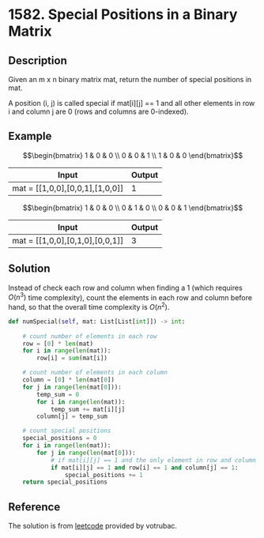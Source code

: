 # 1582. Special Positions in a Binary Matrix

## Description

Given an m x n binary matrix mat, return the number of special positions in mat.

A position (i, j) is called special if mat[i][j] == 1 and all other elements in row i and column j are 0 (rows and columns are 0-indexed).

## Example

$$\begin{bmatrix}
1 & 0 & 0 \\
0 & 0 & 1 \\
1 & 0 & 0
\end{bmatrix}$$

|Input|Output|
|-|-|
|mat = [[1,0,0],[0,0,1],[1,0,0]]|1|

$$\begin{bmatrix}
1 & 0 & 0 \\
0 & 1 & 0 \\
0 & 0 & 1
\end{bmatrix}$$

|Input|Output|
|-|-|
|mat = [[1,0,0],[0,1,0],[0,0,1]]|3|

## Solution

Instead of check each row and column when finding a 1 (which requires $O(n^3)$ time complexity), count the elements in each row and column before hand, so that the overall time complexity is $O(n^2)$.

```python
def numSpecial(self, mat: List[List[int]]) -> int:
        
    # count number of elements in each row
    row = [0] * len(mat)
    for i in range(len(mat)):
        row[i] = sum(mat[i])

    # count number of elements in each column
    column = [0] * len(mat[0])
    for j in range(len(mat[0])):
        temp_sum = 0
        for i in range(len(mat)):
            temp_sum += mat[i][j]
        column[j] = temp_sum

    # count special positions
    special_positions = 0 
    for i in range(len(mat)):
        for j in range(len(mat[0])):
            # if mat[i][j] == 1 and the only element in row and column
            if mat[i][j] == 1 and row[i] == 1 and column[j] == 1:
                special_positions += 1
    return special_positions
```

## Reference

The solution is from [leetcode](https://leetcode.com/problems/special-positions-in-a-binary-matrix/solutions/843949/c-2-passes/?envType=daily-question&envId=2023-12-13) provided by votrubac.
